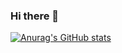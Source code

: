 ### Hi there 👋

[![Anurag's GitHub stats](https://github-readme-stats-alpha-nine-95.vercel.app/api?username=yaroslav-korol)](https://github.com/anuraghazra/github-readme-stats)

<!--
**yaroslav-korol/yaroslav-korol** is a ✨ _special_ ✨ repository because its `README.md` (this file) appears on your GitHub profile.

Here are some ideas to get you started:

- 🔭 I’m currently working on ...
- 🌱 I’m currently learning ...
- 👯 I’m looking to collaborate on ...
- 🤔 I’m looking for help with ...
- 💬 Ask me about ...
- 📫 How to reach me: ...
- 😄 Pronouns: ...
- ⚡ Fun fact: ...
-->
